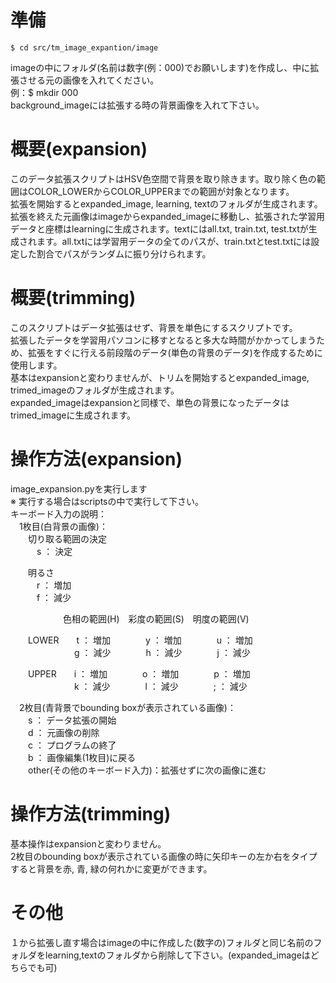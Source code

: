 # 準備  
    $ cd src/tm_image_expantion/image  
imageの中にフォルダ(名前は数字(例：000)でお願いします)を作成し、中に拡張させる元の画像を入れてください。  
    例：$ mkdir 000  
background_imageには拡張する時の背景画像を入れて下さい。  

# 概要(expansion)  
このデータ拡張スクリプトはHSV色空間で背景を取り除きます。取り除く色の範囲はCOLOR_LOWERからCOLOR_UPPERまでの範囲が対象となります。  
拡張を開始するとexpanded_image, learning, textのフォルダが生成されます。  
拡張を終えた元画像はimageからexpanded_imageに移動し、拡張された学習用データと座標はlearningに生成されます。textにはall.txt, train.txt, test.txtが生成されます。all.txtには学習用データの全てのパスが、train.txtとtest.txtには設定した割合でパスがランダムに振り分けられます。  

# 概要(trimming)  
このスクリプトはデータ拡張はせず、背景を単色にするスクリプトです。  
拡張したデータを学習用パソコンに移すとなると多大な時間がかかってしまうため、拡張をすぐに行える前段階のデータ(単色の背景のデータ)を作成するために使用します。  
基本はexpansionと変わりませんが、トリムを開始するとexpanded_image, trimed_imageのフォルダが生成されます。  
expanded_imageはexpansionと同様で、単色の背景になったデータはtrimed_imageに生成されます。  

# 操作方法(expansion)  
image_expansion.pyを実行します  
※ 実行する場合はscriptsの中で実行して下さい。  
キーボード入力の説明：  
　1枚目(白背景の画像)：  
　　切り取る範囲の決定  
　　　s ： 決定  

　　明るさ  
　　　r ： 増加    
　　　f ： 減少  
	
　　　　　　色相の範囲(H)　彩度の範囲(S)　明度の範囲(V)  

　　LOWER　　t ： 増加　　　　y ： 増加　　　　u ： 増加  
　　　　　　　 g ： 減少　　　　h ： 減少　　　　j ： 減少  

　　UPPER　　i ： 増加　　　　o ： 増加　　　　p ： 増加  
　　　　　　　 k ： 減少　　　　l ： 減少　　　　; ： 減少  



　2枚目(青背景でbounding boxが表示されている画像)：  
　　s ： データ拡張の開始  
　　d ： 元画像の削除  
　　c ： プログラムの終了  
　　b ： 画像編集(1枚目)に戻る  
　　other(その他のキーボード入力)：拡張せずに次の画像に進む  

# 操作方法(trimming)  
基本操作はexpansionと変わりません。  
2枚目のbounding boxが表示されている画像の時に矢印キーの左か右をタイプすると背景を赤, 青, 緑の何れかに変更ができます。  


# その他  
１から拡張し直す場合はimageの中に作成した(数字の)フォルダと同じ名前のフォルダをlearning,textのフォルダから削除して下さい。(expanded_imageはどちらでも可)  

